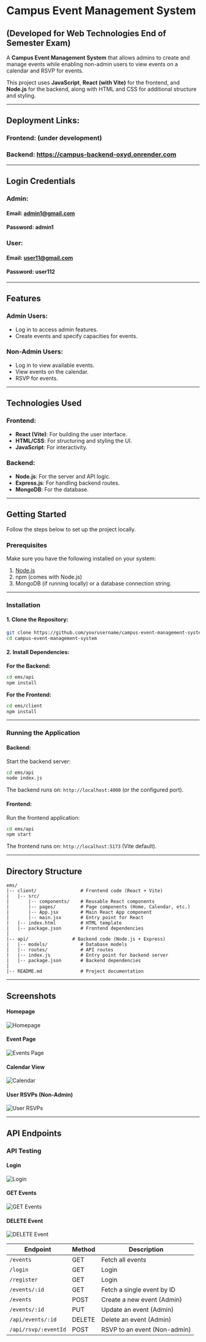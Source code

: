 # Campus Event Management System

## (Developed for Web Technologies End of Semester Exam)

A **Campus Event Management System** that allows admins to create and manage events while enabling non-admin users to view events on a calendar and RSVP for events.

This project uses **JavaScript**, **React (with Vite)** for the frontend, and **Node.js** for the backend, along with HTML and CSS for additional structure and styling.

---
## Deployment Links:
### Frontend: (under development)
### Backend: https://campus-backend-oxyd.onrender.com

---
## Login Credentials
### Admin:
#### Email: admin1@gmail.com
#### Password: admin1

### User:
#### Email: user11@gmail.com
#### Password: user112

---

## Features

### Admin Users:
- Log in to access admin features.
- Create events and specify capacities for events.

### Non-Admin Users:
- Log in to view available events.
- View events on the calendar.
- RSVP for events.

---

## Technologies Used

### Frontend:
- **React (Vite)**: For building the user interface.
- **HTML/CSS**: For structuring and styling the UI.
- **JavaScript**: For interactivity.

### Backend:
- **Node.js**: For the server and API logic.
- **Express.js**: For handling backend routes.
- **MongoDB**: For the database.

---

## Getting Started

Follow the steps below to set up the project locally.

### Prerequisites
Make sure you have the following installed on your system:
1. [Node.js](https://nodejs.org/)
2. npm (comes with Node.js)
3. MongoDB (if running locally) or a database connection string.

---

### Installation

#### 1. Clone the Repository:
```bash
git clone https://github.com/yourusername/campus-event-management-system.git
cd campus-event-management-system
```

#### 2. Install Dependencies:

**For the Backend:**
```bash
cd ems/api
npm install
```

**For the Frontend:**
```bash
cd ems/client
npm install
```

---

### Running the Application

#### Backend:
Start the backend server:
```bash
cd ems/api
node index.js
```

The backend runs on: `http://localhost:4000` (or the configured port).

#### Frontend:
Run the frontend application:
```bash
cd ems/api
npm start
```

The frontend runs on: `http://localhost:5173` (Vite default).

---

## Directory Structure
```
ems/
|-- client/                # Frontend code (React + Vite)
|   |-- src/
|       |-- components/    # Reusable React components
|       |-- pages/         # Page components (Home, Calendar, etc.)
|       |-- App.jsx        # Main React App component
|       |-- main.jsx       # Entry point for React
|   |-- index.html         # HTML template
|   |-- package.json       # Frontend dependencies
|
|-- api/                # Backend code (Node.js + Express)
|   |-- models/            # Database models
|   |-- routes/            # API routes
|   |-- index.js           # Entry point for backend server
|   |-- package.json       # Backend dependencies
|
|-- README.md              # Project documentation
```

---

## Screenshots
#### Homepage
![Homepage](./assets/ems-homepage.png)

#### Event Page
![Events Page](./assets/ems-events.png)

#### Calendar View
![Calendar](./assets/ems-calendar.png)

#### User RSVPs (Non-Admin)
![User RSVPs](./assets/ems-user-rsvps.png)

---

## API Endpoints

### API Testing

#### Login
![Login](./assets/api-login.png)

#### GET Events
![GET Events](./assets/api-get-events.png)

#### DELETE Event
![DELETE Event](./assets/api-delete-event.png)




| Endpoint             | Method | Description                    |
|----------------------|--------|--------------------------------|
| `/events`            | GET    | Fetch all events               |
| `/login`             | GET    | Login                          |
| `/register`          | GET    | Login                          |
| `/events/:id`        | GET    | Fetch a single event by ID     |
| `/events`            | POST   | Create a new event (Admin)     |
| `/events/:id`        | PUT    | Update an event (Admin)        |
| `/api/events/:id`    | DELETE | Delete an event (Admin)        |
| `/api/rsvp/:eventId` | POST   | RSVP to an event (Non-admin)   |
